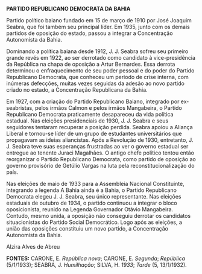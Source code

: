 **PARTIDO REPUBLICANO DEMOCRATA DA BAHIA**

Partido político baiano fundado em 15 de março de 1910 por José Joaquim
Seabra, que foi também seu principal líder. Em 1935, junto com os demais
partidos de oposição do estado, passou a integrar a Concentração
Autonomista da Bahia.

Dominando a política baiana desde 1912, J. J. Seabra sofreu seu primeiro
grande revés em 1922, ao ser derrotado como candidato à vice-presidência
da República na chapa de oposição a Artur Bernardes. Essa derrota
determinou o enfraquecimento de seu poder pessoal e do poder do Partido
Republicano Democrata, que conheceu um período de crise interna, com
inúmeras defecções, muitas vezes seguidas da adesão ao novo partido
criado no estado, a Concentração Republicana da Bahia.

Em 1927, com a criação do Partido Republicano Baiano, integrado por
ex-seabristas, pelos irmãos Calmon e pelos irmãos Mangabeira, o Partido
Republicano Democrata praticamente desapareceu da vida política
estadual. Nas eleições presidenciais de 1930, J. J. Seabra e seus
seguidores tentaram recuperar a posição perdida. Seabra apoiou a Aliança
Liberal e tornou-se líder de um grupo de estudantes universitários que
propagavam as ideias aliancistas. Após a Revolução de 1930, entretanto,
J. J. Seabra teve suas esperanças frustradas ao ver o governo estadual
ser entregue ao tenente Juraci Magalhães. O antigo chefe político tentou
então reorganizar o Partido Republicano Democrata, como partido de
oposição ao governo provisório de Getúlio Vargas na luta pela
reconstitucionalização do país.

Nas eleições de maio de 1933 para a Assembleia Nacional Constituinte,
integrando a legenda A Bahia ainda é a Bahia, o Partido Republicano
Democrata elegeu J. J. Seabra, seu único representante. Nas eleições
estaduais de outubro de 1934, o partido continuou a integrar o bloco
oposicionista, reunido na Legenda Governador Otávio Mangabeira. Contudo,
mesmo unida, a oposição não conseguiu derrotar os candidatos
situacionistas do Partido Social Democrático. Logo após as eleições, a
união das oposições constituiu um novo partido, a Concentração
Autonomista da Bahia.

Alzira Alves de Abreu

**FONTES:** CARONE, E. *República nova*; CARONE, E. *Segunda*;
*República* (5/1/1933); SEABRA, J. *Humilhação*; SILVA, H. *1933*;
*Tarde* (5, 13/1/1932).
